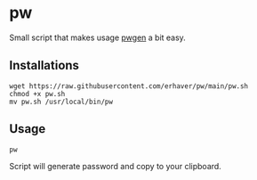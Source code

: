 # pw
 Small script that makes usage [pwgen](https://linux.die.net/man/1/pwgen "pwgen") a bit easy.

## Installations

```
wget https://raw.githubusercontent.com/erhaver/pw/main/pw.sh
chmod +x pw.sh
mv pw.sh /usr/local/bin/pw
```

## Usage

```
pw
```

Script will generate password and copy to your clipboard.
